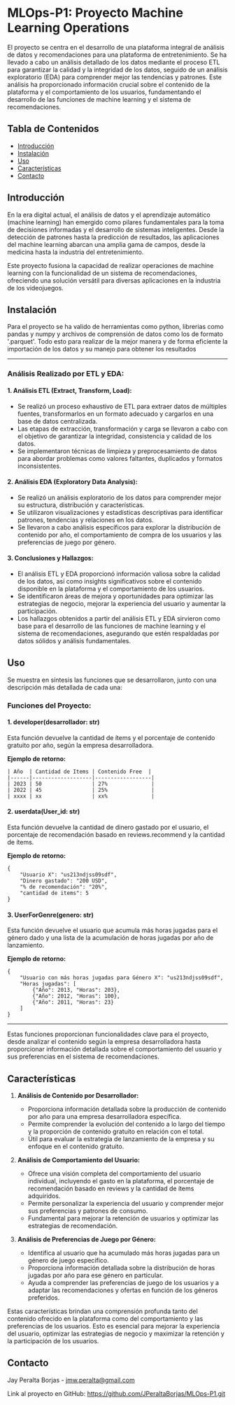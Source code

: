 # MLOps-P1: Proyecto Machine Learning Operations

El proyecto se centra en el desarrollo de una plataforma integral de análisis de datos y recomendaciones para una plataforma de entretenimiento. Se ha llevado a cabo un análisis detallado de los datos mediante el proceso ETL para garantizar la calidad y la integridad de los datos, seguido de un análisis exploratorio (EDA) para comprender mejor las tendencias y patrones. Este análisis ha proporcionado información crucial sobre el contenido de la plataforma y el comportamiento de los usuarios, fundamentando el desarrollo de las funciones de machine learning y el sistema de recomendaciones.

## Tabla de Contenidos

- [Introducción](#introducción)
- [Instalación](#instalación)
- [Uso](#uso)
- [Características](#características)
- [Contacto](#contacto)

## Introducción

En la era digital actual, el análisis de datos y el aprendizaje automático (machine learning) han emergido como pilares fundamentales para la toma de decisiones informadas y el desarrollo de sistemas inteligentes. Desde la detección de patrones hasta la predicción de resultados, las aplicaciones del machine learning abarcan una amplia gama de campos, desde la medicina hasta la industria del entretenimiento.

Este proyecto fusiona la capacidad de realizar operaciones de machine learning con la funcionalidad de un sistema de recomendaciones, ofreciendo una solución versátil para diversas aplicaciones en la industria de los videojuegos.

## Instalación

Para el proyecto se ha valido de herramientas como python, librerias como pandas y numpy y archivos de comprensión de datos como los de formato '.parquet'. Todo esto para realizar de la mejor manera y de forma eficiente la importación de los datos y su manejo para obtener los resultados

---

### Análisis Realizado por ETL y EDA:

#### 1. **Análisis ETL (Extract, Transform, Load):**
   - Se realizó un proceso exhaustivo de ETL para extraer datos de múltiples fuentes, transformarlos en un formato adecuado y cargarlos en una base de datos centralizada.
   - Las etapas de extracción, transformación y carga se llevaron a cabo con el objetivo de garantizar la integridad, consistencia y calidad de los datos.
   - Se implementaron técnicas de limpieza y preprocesamiento de datos para abordar problemas como valores faltantes, duplicados y formatos inconsistentes.

#### 2. **Análisis EDA (Exploratory Data Analysis):**
   - Se realizó un análisis exploratorio de los datos para comprender mejor su estructura, distribución y características.
   - Se utilizaron visualizaciones y estadísticas descriptivas para identificar patrones, tendencias y relaciones en los datos.
   - Se llevaron a cabo análisis específicos para explorar la distribución de contenido por año, el comportamiento de compra de los usuarios y las preferencias de juego por género.

#### 3. **Conclusiones y Hallazgos:**
   - El análisis ETL y EDA proporcionó información valiosa sobre la calidad de los datos, así como insights significativos sobre el contenido disponible en la plataforma y el comportamiento de los usuarios.
   - Se identificaron áreas de mejora y oportunidades para optimizar las estrategias de negocio, mejorar la experiencia del usuario y aumentar la participación.
   - Los hallazgos obtenidos a partir del análisis ETL y EDA sirvieron como base para el desarrollo de las funciones de machine learning y el sistema de recomendaciones, asegurando que estén respaldadas por datos sólidos y análisis fundamentales.


## Uso
Se muestra en síntesis las funciones que se desarrollaron, junto con una descripción más detallada de cada una:

### Funciones del Proyecto:

#### 1. **developer(desarrollador: str)**
   Esta función devuelve la cantidad de ítems y el porcentaje de contenido gratuito por año, según la empresa desarrolladora.

   **Ejemplo de retorno:**
   ```
   | Año  | Cantidad de Items | Contenido Free  |
   |------|-------------------|------------------|
   | 2023 | 50                | 27%              |
   | 2022 | 45                | 25%              |
   | xxxx | xx                | xx%              |
   ```

#### 2. **userdata(User_id: str)**
   Esta función devuelve la cantidad de dinero gastado por el usuario, el porcentaje de recomendación basado en reviews.recommend y la cantidad de ítems.

   **Ejemplo de retorno:**
   ```
   {
       "Usuario X": "us213ndjss09sdf",
       "Dinero gastado": "200 USD",
       "% de recomendación": "20%",
       "cantidad de items": 5
   }
   ```

#### 3. **UserForGenre(genero: str)**
   Esta función devuelve el usuario que acumula más horas jugadas para el género dado y una lista de la acumulación de horas jugadas por año de lanzamiento.

   **Ejemplo de retorno:**
   ```
   {
       "Usuario con más horas jugadas para Género X": "us213ndjss09sdf",
       "Horas jugadas": [
           {"Año": 2013, "Horas": 203},
           {"Año": 2012, "Horas": 100},
           {"Año": 2011, "Horas": 23}
       ]
   }
   ```

---

Estas funciones proporcionan funcionalidades clave para el proyecto, desde analizar el contenido según la empresa desarrolladora hasta proporcionar información detallada sobre el comportamiento del usuario y sus preferencias en el sistema de recomendaciones. 

## Características

1. **Análisis de Contenido por Desarrollador:**
   - Proporciona información detallada sobre la producción de contenido por año para una empresa desarrolladora específica.
   - Permite comprender la evolución del contenido a lo largo del tiempo y la proporción de contenido gratuito en relación con el total.
   - Útil para evaluar la estrategia de lanzamiento de la empresa y su enfoque en el contenido gratuito.

2. **Análisis de Comportamiento del Usuario:**
   - Ofrece una visión completa del comportamiento del usuario individual, incluyendo el gasto en la plataforma, el porcentaje de recomendación basado en reviews y la cantidad de ítems adquiridos.
   - Permite personalizar la experiencia del usuario y comprender mejor sus preferencias y patrones de consumo.
   - Fundamental para mejorar la retención de usuarios y optimizar las estrategias de recomendación.

3. **Análisis de Preferencias de Juego por Género:**
   - Identifica al usuario que ha acumulado más horas jugadas para un género de juego específico.
   - Proporciona información detallada sobre la distribución de horas jugadas por año para ese género en particular.
   - Ayuda a comprender las preferencias de juego de los usuarios y a adaptar las recomendaciones y ofertas en función de los géneros preferidos.

Estas características brindan una comprensión profunda tanto del contenido ofrecido en la plataforma como del comportamiento y las preferencias de los usuarios. Esto es esencial para mejorar la experiencia del usuario, optimizar las estrategias de negocio y maximizar la retención y la participación de los usuarios.

## Contacto

Jay Peralta Borjas - [jmw.peralta@gmail.com](mailto:jmw.peralta@gmail.com)

Link al proyecto en GitHub: https://github.com/JPeraltaBorjas/MLOps-P1.git